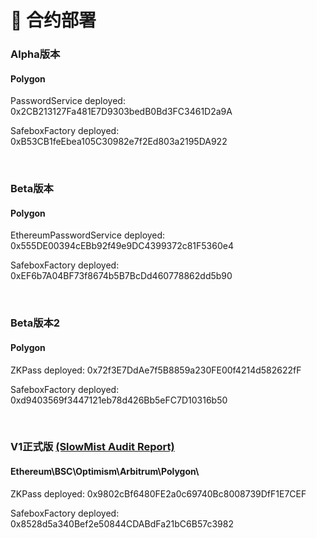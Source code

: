 # 📜 合约部署

### Alpha版本

#### Polygon
PasswordService deployed: 0x2CB213127Fa481E7D9303bedB0Bd3FC3461D2a9A

SafeboxFactory deployed: 0xB53CB1feEbea105C30982e7f2Ed803a2195DA922

<br>

### Beta版本

#### Polygon

EthereumPasswordService deployed: 0x555DE00394cEBb92f49e9DC4399372c81F5360e4

SafeboxFactory deployed: 0xEF6b7A04BF73f8674b5B7BcDd460778862dd5b90

<br>

### Beta版本2

#### Polygon

ZKPass deployed: 0x72f3E7DdAe7f5B8859a230FE00f4214d582622fF

SafeboxFactory deployed: 0xd9403569f3447121eb78d426Bb5eFC7D10316b50

<br>

### V1正式版 [(SlowMist Audit Report)](images/SlowMistAuditReport-ZKSAFE.pdf)

#### Ethereum\BSC\Optimism\Arbitrum\Polygon\

ZKPass deployed: 0x9802cBf6480FE2a0c69740Bc8008739DfF1E7CEF

SafeboxFactory deployed: 0x8528d5a340Bef2e50844CDABdFa21bC6B57c3982
